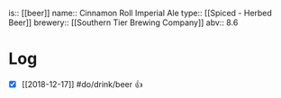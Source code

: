 is:: [[beer]]
name:: Cinnamon Roll Imperial Ale
type:: [[Spiced - Herbed Beer]]
brewery:: [[Southern Tier Brewing Company]]
abv:: 8.6

# Log
- [x] [[2018-12-17]] #do/drink/beer 👍
